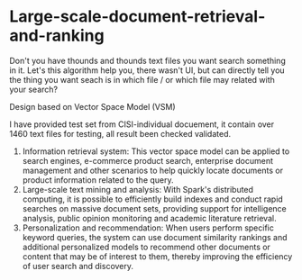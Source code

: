 # Large-scale-document-retrieval-and-ranking

Don't you have thounds and thounds text files you want search something in it. Let's this algorithm help you, there wasn't UI, but can directly tell you the thing you want seach is in which file / or which file may related with your search?

Design based on Vector Space Model (VSM)

I have provided test set from CISI-individual docuement, it contain over 1460 text files for testing, all result been checked validated.

1. Information retrieval system:
This vector space model can be applied to search engines, e-commerce product search, enterprise document management and other scenarios to help quickly locate documents or product information related to the query.
2. Large-scale text mining and analysis:
With Spark's distributed computing, it is possible to efficiently build indexes and conduct rapid searches on massive document sets, providing support for intelligence analysis, public opinion monitoring and academic literature retrieval.
3. Personalization and recommendation:
When users perform specific keyword queries, the system can use document similarity rankings and additional personalized models to recommend other documents or content that may be of interest to them, thereby improving the efficiency of user search and discovery.
